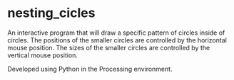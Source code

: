 # nesting_cicles

An interactive program that will draw a specific pattern of circles inside of circles. The positions of the smaller circles are controlled by the horizontal mouse position. The sizes of the smaller circles are controlled by the vertical mouse position. 

Developed using Python in the Processing environment.
